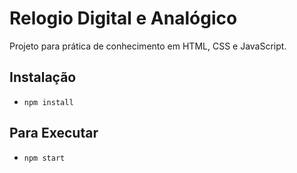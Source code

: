 # Relogio Digital e Analógico

 Projeto para prática de conhecimento em HTML, CSS e JavaScript.


## Instalação

- `npm install`

## Para Executar

- `npm start`